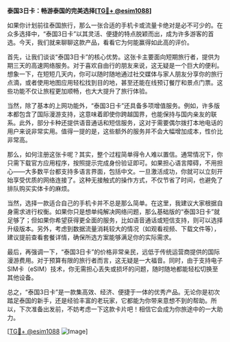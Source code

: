 **泰国3日卡：畅游泰国的完美选择[[TG💪+ @esim1088](https://t.me/s/esim1088)]**

如果你计划前往泰国旅行，那么一张合适的手机卡或流量卡绝对是必不可少的。在众多选择中，“泰国3日卡”以其灵活、便捷的特点脱颖而出，成为许多游客的首选。今天，我们就来聊聊这款产品，看看它为何能赢得如此高的评价。

首先，让我们谈谈“泰国3日卡”的核心优势。这张卡主要面向短期旅行者，提供为期三天的高速网络服务。对于喜欢自由行的朋友来说，这无疑是一个巨大的便利。想象一下，在短短几天内，你可以随时随地通过社交媒体与家人朋友分享你的旅行点滴，或者使用地图应用轻松找到目的地，甚至还能在线预订餐厅和景点门票。这些功能不仅让旅程更加顺畅，也大大提升了旅行体验。

当然，除了基本的上网功能外，“泰国3日卡”还具备多项增值服务。例如，许多版本都包含了国际漫游支持，这意味着即使你跨越国界，也能保持与国内亲友的联系。此外，部分卡种还提供语音通话和短信服务，这对于需要偶尔拨打本地电话的用户来说非常实用。值得一提的是，这些额外的服务并不会大幅增加成本，性价比非常高。

那么，如何注册这张卡呢？其实，整个过程简单得令人难以置信。通常情况下，你只需下载官方应用程序，按照提示完成身份验证即可。如果担心语言障碍，不用担心——大多数平台都支持多语言界面，包括中文。一旦激活成功，你就可以立刻开始享受优质的网络连接了。这种无接触式的操作方式，不仅节省了时间，也避免了排队购买实体卡的麻烦。

当然，选择一款适合自己的手机卡并不总是那么简单。在这里，我建议大家根据自身需求进行权衡。如果你只是想单纯解决网络问题，那么基础版的“泰国3日卡”就足够了；但如果你希望获得更全面的服务，比如语音通话或短信支持，则可以选择升级版本。另外，考虑到数据流量消耗较大的情况（如观看视频、下载文件等），建议提前查看套餐详情，确保所选方案能够满足你的实际需求。

最后，再强调一下，“泰国3日卡”的价格非常亲民，远低于传统运营商提供的国际漫游费用。对于预算有限的旅行者而言，这无疑是一大福音。同时，由于支持电子SIM卡（eSIM）技术，你无需担心丢失或损坏的问题，随时随地都能轻松切换至其他设备。

总之，“泰国3日卡”是一款集高效、经济、便捷于一体的优秀产品。无论你是初次踏足泰国的新手，还是经验丰富的老玩家，它都能为你带来意想不到的帮助。所以，下次准备出发前，不妨考虑一下这款卡片吧！相信它会成为你旅途中的一大助力。

[[TG💪+ @esim1088](https://t.me/s/esim1088) ![Image](https://i.postimg.cc/4NQfJmqS/Snipaste-2025-05-13-00-14-12.png)]